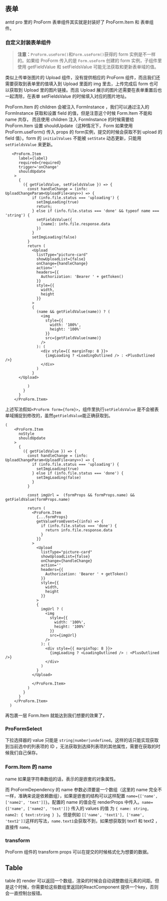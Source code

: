 ## 表单

antd pro 里的 ProForm 表单组件其实就是封装好了 ProForm.Item 和 表单组件。

### 自定义封装表单组件

> **注意：**`ProForm.useForm()`和`Form.useForm()`获得的 form 实例是不一样的。如果给 ProForm 传入的是 `Form.useForm` 创建的 form 实例，子组件里使用 getFieldValue 和 setFieldsValue 可能无法获取和更新表单域的值。

类似上传单张图片的 Upload 组件，没有提供相应的 ProForm 组件，而且我们还需要获取到表单里的值填入到 Upload 里面的 img 里去，上传完成后 form 也可以获取到 Upload 里的图片链接。而且 Upload 展示的图片还需要在表单重置后也一起清除，在表单 setFieldsValue 的时候填入对应的图片地址。

ProForm.Item 的 children 会被注入 FormInstance ，我们可以通过注入的 FormInstance 获取和设置 field 的值，但是注意这个时候 Form.Item 不能和 name 共存， 而且使用 children 注入 FormInstance  的时候需要给 ProForm.Item 设置 shouldUpdate（这种情况下，Form 如果使用 ProForm.useForm() 传入 props 的 form实例，提交的时候会获取不到 upload 的 field 值）。form 的 `initialValues` 不能被 `setState` 动态更新，只能用 `setFieldsValue` 来更新。

```tsx
   <ProForm.Item
      label={label}
      required={required}
      trigger='onChange'
      shouldUpdate
    >
      {
        ({ getFieldValue, setFieldsValue }) => {
          const handleChange = (info: UploadChangeParam<UploadFile<any>>) => {
            if (info.file.status === 'uploading') {
              setImgLoading(true)
              return;
            } else if (info.file.status === 'done' && typeof name === 'string') {
              setFieldsValue({
                [name]: info.file.response.data
              })
            }
            setImgLoading(false)
          }
          return (
            <Upload
              listType="picture-card"
              showUploadList={false}
              onChange={handleChange}
              action=''
              headers={{
                Authorization: 'Bearer ' + getToken()
              }}
              style={{
                width,
                height
              }}
            >
            {
              (name && getFieldValue(name)) ? (
                <img
                  style={{
                    width: '100%',
                    height: '100%'
                  }}
                  src={getFieldValue(name)}
                />
              ): (
                <div style={{ marginTop: 8 }}>
                  {imgLoading ? <LoadingOutlined /> : <PlusOutlined />}
                </div>
              )
            }
      </Upload>

          )
        }
      }
    </ProForm.Item>
```

上述写法假如`<ProForm form={form}>`，组件里执行`setFieldsValue` 是不会被表单域捕捉到修改的，虽然`getFieldValue`能正确获取到。

```tsx
(
    <ProForm.Item
      noStyle
      shouldUpdate
    >
      {
        ({ getFieldValue }) => {
          const handleChange = (info: UploadChangeParam<UploadFile<any>>) => {
            if (info.file.status === 'uploading') {
              setImgLoading(true)
            } else if (info.file.status === 'done') {
              setImgLoading(false)
            }
          }
          
          const imgUrl =  (formProps && formProps.name) && getFieldValue(formProps.name)
          
          return (
            <ProForm.Item
              {...formProps}
              getValueFromEvent={(info) => {
                if (info.file.status === 'done') {
                  return info.file.response.data
                }
              }}
            >
              <Upload
                listType="picture-card"
                showUploadList={false}
                onChange={handleChange}
                action=''
                headers={{
                  Authorization: 'Bearer ' + getToken()
                }}
                style={{
                  width,
                  height
                }}
              >
              {
                imgUrl ? (
                  <img
                    style={{
                      width: '100%',
                      height: '100%'
                    }}
                    src={imgUrl}
                  />
                ): (
                  <div style={{ marginTop: 8 }}>
                    {imgLoading ? <LoadingOutlined /> : <PlusOutlined />}
                  </div>
                )
              }
            </Upload>

            </ProForm.Item>
          )
        }
      }
    </ProForm.Item>
  )
```

再包裹一层 Form.Item 就能达到我们想要的效果了，

### ProFormSelect

下拉选择器的 value 只能是 `string|number|undefined`。这样的话只能实现获取到当前选中的列表项的 ID ，无法获取到选择列表项的其他属性，需要在获取的时候我们自己保存。

### Form.Item 的 name

name 如果是字符串数组的话，表示的是嵌套的对象属性。

而 ProFormDependency 的 name 参数必须要是一个数组（这里的 name 完全不一样，准确来说是依赖数组），如果是嵌套的结构可以这样配置 `name={['name', ['name2', 'text']]}`。配置的 name 的值会在 renderProps 中传入。`name={['name', ['name2', 'text']]}` 传入的 values 的值 为 `{ name: string, name2: { text:string } }`。但是例如 `[['name', 'text1'], ['name', 'text2']]`这样的写法，`name.text1`会获取不到，如果想获取到 text1 和 text2 ，直接传 `name`。

### transform

ProForm 组件的 transform props 可以在提交的时候格式化为想要的数据。

## Table

table 的 render 可以返回一个数组，渲染的时候会自动调整数组元素的间距。但是这个时候，你需要给这些数组里返回的ReactComponent 提供一个key，否则会一直控制台报错。